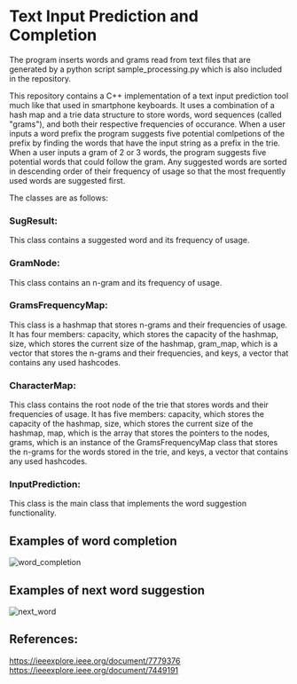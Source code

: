 # Text Input Prediction and Completion
The program inserts words and grams read from text files that are generated by a python script sample_processing.py which is also included in the repository. 

This repository contains a C++ implementation of a text input prediction tool much like that used in smartphone keyboards. It uses a combination of a hash map and a trie data structure to store words, word sequences (called "grams"), and both their respective frequencies of occurance.  When a user inputs a word prefix the program suggests five potential comlpetions of the prefix by finding the words that have the input string as a prefix in the trie.  When a user inputs a gram of 2 or 3 words, the program suggests five potential words that could follow the gram.  Any suggested words are sorted in descending order of their frequency of usage so that the most frequently used words are suggested first.

The classes are as follows:

### SugResult:
This class contains a suggested word and its frequency of usage.

### GramNode:
This class contains an n-gram and its frequency of usage.

### GramsFrequencyMap:
This class is a hashmap that stores n-grams and their frequencies of usage. It has four members: capacity, which stores the capacity of the hashmap, size, which stores the current size of the hashmap, gram_map, which is a vector that stores the n-grams and their frequencies, and keys, a vector that contains any used hashcodes.

### CharacterMap:
This class contains the root node of the trie that stores words and their frequencies of usage. It has five members: capacity, which stores the capacity of the hashmap, size, which stores the current size of the hashmap, map, which is the array that stores the pointers to the nodes, grams, which is an instance of the GramsFrequencyMap class that stores the n-grams for the words stored in the trie, and keys, a vector that contains any used hashcodes.

### InputPrediction:
This class is the main class that implements the word suggestion functionality.

## Examples of word completion
![word_completion](https://user-images.githubusercontent.com/65480784/207206644-1555e45a-3933-40af-8e11-89cdf38e026d.PNG)

## Examples of next word suggestion
![next_word](https://user-images.githubusercontent.com/65480784/207206655-d9d0133e-496e-4d9a-b891-d559b6f9757e.PNG)


## References:
https://ieeexplore.ieee.org/document/7779376
https://ieeexplore.ieee.org/document/7449191
